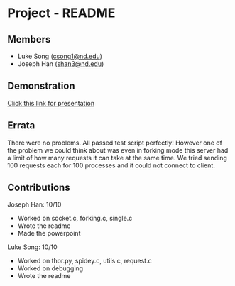 Project - README
================

Members
-------

- Luke Song (csong1@nd.edu)
- Joseph Han (shan3@nd.edu)

Demonstration
-------------
[Click this link for presentation](https://docs.google.com/presentation/d/1KFS5nAr9G9qklts_iiR3NNw9IVGNMVlMdt37GuNnkqY/edit?usp=sharing)

Errata
------

There were no problems. All passed test script perfectly!
However one of the problem we could think about was even in forking mode this server had a limit of how many requests it can take at the same time. We tried sending 100 requests each for 100 processes and it could not connect to client.

Contributions
-------------

Joseph Han: 10/10
  - Worked on socket.c, forking.c, single.c
  - Wrote the readme
  - Made the powerpoint

Luke Song: 10/10
  - Worked on thor.py, spidey.c, utils.c, request.c
  - Worked on debugging
  - Wrote the readme

